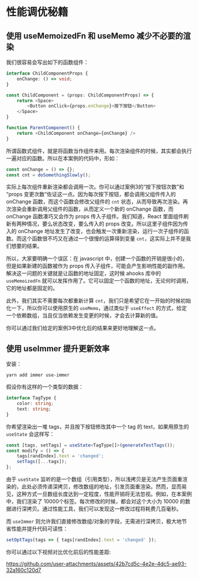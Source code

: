 # 性能调优秘籍

## 使用 useMemoizedFn 和 useMemo 减少不必要的渲染

我们很容易会写出如下的函数组件：

```typescript
interface ChildComponentProps {
    onChange: () => void;
}

const ChildComponent = (props: ChildComponentProps) => {
    return <Space>
        <Button onClick={props.onChange}>按下按钮</Button>
    </Space>
}

function ParentComponent() {
    return <ChildComponent onChange={onChange} />
}
```

所谓函数式组件，就是将函数当作组件来用。每次渲染组件的时候，其实都会执行一遍对应的函数。所以在本案例的代码中，形如：
```typescript
const onChange = () => {};
const cnt = doSomethingSlowly();
```

实际上每次组件重新渲染都会调用一次。你可以通过案例3的“按下按钮次数”和 “props 变更次数”佐证这一点。因为每次按下按钮，都会调用父组件传入的 onChange 函数，而这个函数会修改父组件的 `cnt` 状态，从而导致再次渲染。再次渲染会重新调用父组件的函数，从而定义一个新的 onChange 函数，而 onChange 函数凑巧又会作为 props 传入子组件。我们知道，React 里面组件刷新有两种情况，要么状态改变，要么传入的 props 改变。所以这里子组件因为传入的 onChange 地址发生了改变，也会触发一次重新渲染，运行一次子组件的函数。而这个函数很不巧又在通过一个很慢的运算得到变量 `cnt`，这实际上并不是我们想要的结果。

所以，大家要明确一个误区：在 javascript 中，创建一个函数的开销是很小的，但是如果新建的函数被作为 props 传入子组件，可能会产生影响性能的副作用。解决这一问题的关键就是让函数的地址固定，这时候 ahooks 库中的 `useMemoizedFn` 就可以发挥作用了。它可以固定一个函数的地址，无论何时调用，它的地址都是固定的。

此外，我们其实不需要每次都重新计算 `cnt`，我们只是希望它在一开始的时候初始化一下，所以你可以使用原生的 `useMemo`，通过类似于 `useEffect` 的方式，给定一个依赖数组，当且仅当依赖发生变更的时候，才会去计算新的值。

你可以通过我们给定的案例3中优化后的结果来更好地理解这一点。

## 使用 useImmer 提升更新效率

安装：
```shell
yarn add immer use-immer
```

假设你有这样的一个类型的数据：

```typescript
interface TagType {
    color: string;
    text: string;
}
```

你希望渲染出一堆 tags，并且按下按钮修改其中一个 tag 的 text，如果用原生的 `useState` 会这样写：

```typescript
const [tags, setTags] = useState<TagType[]>(generateTestTags());
const modify = () => {
    tags[randIndex].text = 'changed';
    setTags([...tags]);
};
```

由于 `useState` 监听的是一个数组（引用类型），所以浅拷贝是无法产生页面重渲染的，此处必须传递深拷贝，修改数组的地址，引发页面重渲染。然而，显而易见，这种方式一旦数组长度达到一定程度，性能开销将无法忽视。例如，在本案例中，我们渲染了 10000个标签。每次修改的时候，都会对这个大小为 10000 的数据进行深拷贝。通过性能工具，我们可以发现这一修改过程将耗费几百毫秒。

而 `useImmer` 则允许我们直接修改数组/对象的字段，无需进行深拷贝，极大地节省性能并提升代码可读性：

```typescript
setOptTags(tags => { tags[randIndex].text = 'changed' });
```

你可以通过以下视频对比优化前后的性能差距:

https://github.com/user-attachments/assets/42b7cd5c-4e2e-4dc5-ae93-32a160c120d7
